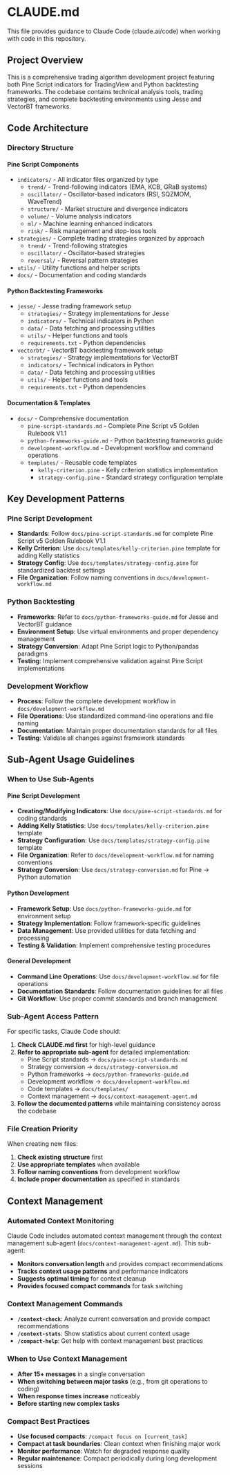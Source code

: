 # CLAUDE.md

This file provides guidance to Claude Code (claude.ai/code) when working with code in this repository.

## Project Overview

This is a comprehensive trading algorithm development project featuring both Pine Script indicators for TradingView and Python backtesting frameworks. The codebase contains technical analysis tools, trading strategies, and complete backtesting environments using Jesse and VectorBT frameworks.

## Code Architecture

### Directory Structure

#### Pine Script Components
- `indicators/` - All indicator files organized by type
  - `trend/` - Trend-following indicators (EMA, KCB, GRaB systems)
  - `oscillator/` - Oscillator-based indicators (RSI, SQZMOM, WaveTrend)
  - `structure/` - Market structure and divergence indicators
  - `volume/` - Volume analysis indicators
  - `ml/` - Machine learning enhanced indicators
  - `risk/` - Risk management and stop-loss tools
- `strategies/` - Complete trading strategies organized by approach
  - `trend/` - Trend-following strategies
  - `oscillator/` - Oscillator-based strategies
  - `reversal/` - Reversal pattern strategies
- `utils/` - Utility functions and helper scripts
- `docs/` - Documentation and coding standards

#### Python Backtesting Frameworks
- `jesse/` - Jesse trading framework setup
  - `strategies/` - Strategy implementations for Jesse
  - `indicators/` - Technical indicators in Python
  - `data/` - Data fetching and processing utilities
  - `utils/` - Helper functions and tools
  - `requirements.txt` - Python dependencies
- `vectorbt/` - VectorBT backtesting framework setup
  - `strategies/` - Strategy implementations for VectorBT
  - `indicators/` - Technical indicators in Python
  - `data/` - Data fetching and processing utilities
  - `utils/` - Helper functions and tools
  - `requirements.txt` - Python dependencies

#### Documentation & Templates
- `docs/` - Comprehensive documentation
  - `pine-script-standards.md` - Complete Pine Script v5 Golden Rulebook V1.1
  - `python-frameworks-guide.md` - Python backtesting frameworks guide
  - `development-workflow.md` - Development workflow and command operations
  - `templates/` - Reusable code templates
    - `kelly-criterion.pine` - Kelly criterion statistics implementation
    - `strategy-config.pine` - Standard strategy configuration template

## Key Development Patterns

### Pine Script Development
- **Standards**: Follow `docs/pine-script-standards.md` for complete Pine Script v5 Golden Rulebook V1.1
- **Kelly Criterion**: Use `docs/templates/kelly-criterion.pine` template for adding Kelly statistics
- **Strategy Config**: Use `docs/templates/strategy-config.pine` for standardized backtest settings
- **File Organization**: Follow naming conventions in `docs/development-workflow.md`

### Python Backtesting
- **Frameworks**: Refer to `docs/python-frameworks-guide.md` for Jesse and VectorBT guidance
- **Environment Setup**: Use virtual environments and proper dependency management
- **Strategy Conversion**: Adapt Pine Script logic to Python/pandas paradigms
- **Testing**: Implement comprehensive validation against Pine Script implementations

### Development Workflow
- **Process**: Follow the complete development workflow in `docs/development-workflow.md`
- **File Operations**: Use standardized command-line operations and file naming
- **Documentation**: Maintain proper documentation standards for all files
- **Testing**: Validate all changes against framework standards

## Sub-Agent Usage Guidelines

### When to Use Sub-Agents

#### Pine Script Development
- **Creating/Modifying Indicators**: Use `docs/pine-script-standards.md` for coding standards
- **Adding Kelly Statistics**: Use `docs/templates/kelly-criterion.pine` template
- **Strategy Configuration**: Use `docs/templates/strategy-config.pine` template
- **File Organization**: Refer to `docs/development-workflow.md` for naming conventions
- **Strategy Conversion**: Use `docs/strategy-conversion.md` for Pine → Python automation

#### Python Development
- **Framework Setup**: Use `docs/python-frameworks-guide.md` for environment setup
- **Strategy Implementation**: Follow framework-specific guidelines
- **Data Management**: Use provided utilities for data fetching and processing
- **Testing & Validation**: Implement comprehensive testing procedures

#### General Development
- **Command Line Operations**: Use `docs/development-workflow.md` for file operations
- **Documentation Standards**: Follow documentation guidelines for all files
- **Git Workflow**: Use proper commit standards and branch management

### Sub-Agent Access Pattern

For specific tasks, Claude Code should:

1. **Check CLAUDE.md first** for high-level guidance
2. **Refer to appropriate sub-agent** for detailed implementation:
   - Pine Script standards → `docs/pine-script-standards.md`
   - Strategy conversion → `docs/strategy-conversion.md`
   - Python frameworks → `docs/python-frameworks-guide.md`
   - Development workflow → `docs/development-workflow.md`
   - Code templates → `docs/templates/`
   - Context management → `docs/context-management-agent.md`
3. **Follow the documented patterns** while maintaining consistency across the codebase

### File Creation Priority

When creating new files:
1. **Check existing structure** first
2. **Use appropriate templates** when available
3. **Follow naming conventions** from development workflow
4. **Include proper documentation** as specified in standards

## Context Management

### Automated Context Monitoring
Claude Code includes automated context management through the context management sub-agent (`docs/context-management-agent.md`). This sub-agent:

- **Monitors conversation length** and provides compact recommendations
- **Tracks context usage patterns** and performance indicators
- **Suggests optimal timing** for context cleanup
- **Provides focused compact commands** for task switching

### Context Management Commands
- **`/context-check`**: Analyze current conversation and provide compact recommendations
- **`/context-stats`**: Show statistics about current context usage
- **`/compact-help`**: Get help with context management best practices

### When to Use Context Management
- **After 15+ messages** in a single conversation
- **When switching between major tasks** (e.g., from git operations to coding)
- **When response times increase** noticeably
- **Before starting new complex tasks**

### Compact Best Practices
- **Use focused compacts**: `/compact focus on [current_task]`
- **Compact at task boundaries**: Clean context when finishing major work
- **Monitor performance**: Watch for degraded response quality
- **Regular maintenance**: Compact periodically during long development sessions

